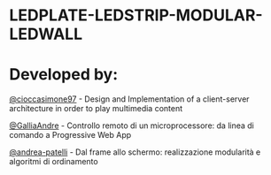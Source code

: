 # LEDPLATE-LEDSTRIP-MODULAR-LEDWALL

# Developed by:

[@cioccasimone97](https://github.com/cioccasimone97) - Design and Implementation of a client-server architecture in order to play multimedia content

[@GalliaAndre](https://github.com/GalliaAndre) - Controllo remoto di un microprocessore: da linea di comando a Progressive Web App

[@andrea-patelli](https://github.com/andrea-patelli) - Dal frame allo schermo: realizzazione modularità e algoritmi di ordinamento
